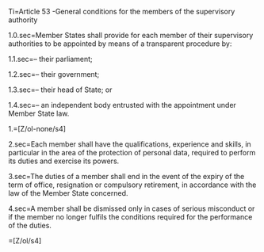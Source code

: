 Ti=Article 53 -General conditions for the members of the supervisory authority

1.0.sec=Member States shall provide for each member of their supervisory authorities to be appointed by means of a transparent procedure by:

1.1.sec=– their parliament;

1.2.sec=– their government;

1.3.sec=– their head of State; or

1.4.sec=– an independent body entrusted with the appointment under Member State law.

1.=[Z/ol-none/s4]

2.sec=Each member shall have the qualifications, experience and skills, in particular in the area of the protection of personal data, required to perform its duties and exercise its powers.

3.sec=The duties of a member shall end in the event of the expiry of the term of office, resignation or compulsory retirement, in accordance with the law of the Member State concerned.

4.sec=A member shall be dismissed only in cases of serious misconduct or if the member no longer fulfils the conditions required for the performance of the duties.

=[Z/ol/s4]